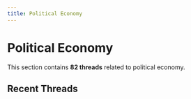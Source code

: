 ```yaml
---
title: Political Economy
---
```


# Political Economy

This section contains **82 threads** related to political economy.

<!-- material/tags { include: [political economy] } -->

## Recent Threads

<!-- Threads will be auto-populated by tags plugin -->
